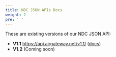 ```yaml
---
title: NDC JSON APIs Docs
weight: 2
pre: ' '
---
```


These are existing versions of our NDC JSON API:

* **V1.1** https://api.airgateway.net/v1.1/ ([docs](https://api.airgateway.net/v1.1/swagger-ui/))
* **V1.2** (Coming soon)

